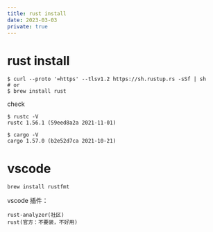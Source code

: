 ```yaml
---
title: rust install
date: 2023-03-03
private: true
---
```

# rust install
    $ curl --proto '=https' --tlsv1.2 https://sh.rustup.rs -sSf | sh
    # or
    $ brew install rust

check

    $ rustc -V
    rustc 1.56.1 (59eed8a2a 2021-11-01)

    $ cargo -V
    cargo 1.57.0 (b2e52d7ca 2021-10-21)

# vscode
    brew install rustfmt

vscode 插件：

    rust-analyzer(社区)
    rust(官方：不要装，不好用)
